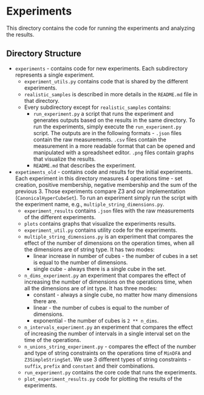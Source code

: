 # Experiments
This directory contains the code for running the experiments and analyzing the results.

## Directory Structure
- `experiments` - contains code for new experiments. 
Each subdirectory represents a single experiment.
  - `experiment_utils.py` contains code that is shared by the different experiments.
  - `realistic_samples` is described in more details in the `README.md` file in that directory.
  - Every subdirectory except for `realistic_samples` contains:
    - `run_experiment.py` a script that 
    runs the experiment and generates outputs based on the results in the same directory. 
    To run the experiments, simply execute the `run_experiment.py` script.
    The outputs are in the following formats - 
    `.json` files contain the raw measurements.
    `.csv` files contain the measurement in a more readable format that can be opened and manipulated with 
      a spreadsheet editor.
    `.png` files contain graphs that visualize the results.
    - `README.md` that describes the experiment.
- `expetiments_old` - contains code and results for the initial experiments. 
Each experiment in this directory measures 4 operations time - 
set creation, positive membership, negative membership and the sum of the previous 3. 
Those experiments compare Z3 and our implementation (`CanonicalHyperCubeSet`). To run an experiment simply run the script with the experiment name, e.g., `multiple_string_dimensions.py`.
  - `experiment_results` contains `.json` files with the raw measurements of the different experiments.
  - `plots` contains graphs that visualize the experiments results.
  - `experiment_util.py` contains utility code for the experiments.
  - `multiple_string_dimensions.py` is an experiment that compares the effect of the number of dimensions
  on the operation times, when all the dimensions are of string type. It has two modes:
    - linear increase in number of cubes - the number of cubes in a set is equal to the number of dimensions.
    - single cube - always there is a single cube in the set.
  - `n_dims_experiment.py` an experiment that compares the effect of increasing the number of dimensions
  on the operations time, when all the dimensions are of int type. It has three modes:
    - constant - always a single cube, no matter how many dimensions there are.
    - linear - the number of cubes is equal to the number of dimensions.
    - exponential - the number of cubes is `2 ** n_dims`.
  - `n_intervals_experiment.py` an experiment that compares the effect of increasing the number of intervals in a 
  single interval set on the time of the operations. 
  - `n_unions_string_experiment.py` - compares the effect of the number and type of string constraints on 
  the operations time of `MinDFA` and `Z3SimpleStringSet`. We use 3 different types of string constraints - `suffix`, 
  `prefix` and `constant` and their combinations.
  - `run_experiment.py` contains the core code that runs the experiments.
  - `plot_experiment_results.py` code for plotting the results of the experiments.